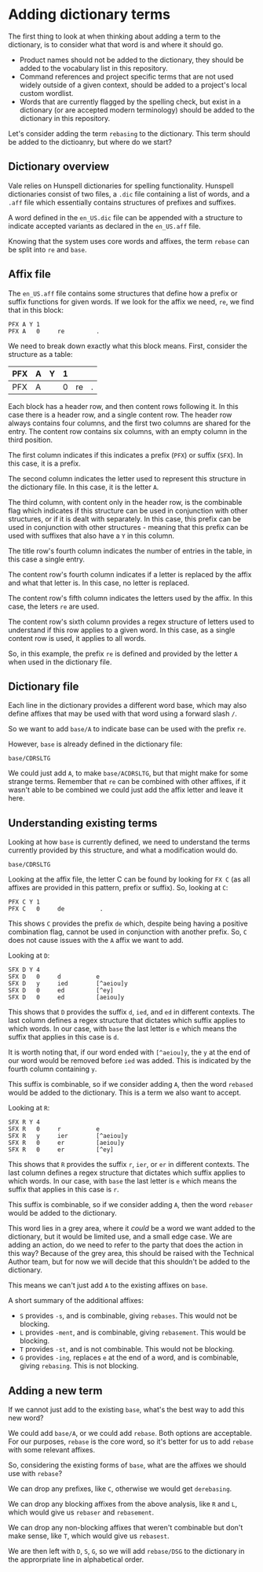 # Adding dictionary terms

The first thing to look at when thinking about adding a term to the dictionary,
is to consider what that word is and where it should go.

* Product names should not be added to the dictionary, they should be added to
the vocabulary list in this repository.
* Command references and project specific terms that are not used widely outside
of a given context, should be added to a project's local custom wordlist.
* Words that are currently flagged by the spelling check, but exist in a
dictionary (or are accepted modern terminology) should be added to the dictionary
in this repository.

Let's consider adding the term `rebasing` to the dictionary. This term should be added to the dictioanry, but where do we start?

## Dictionary overview

Vale relies on Hunspell dictionaries for spelling functionality. Hunspell
dictionaries consist of two files, a `.dic` file containing a list of
words, and a `.aff` file which essentially contains structures of prefixes and
suffixes.

A word defined in the `en_US.dic` file can be appended with a structure to
indicate accepted variants as declared in the `en_US.aff` file.

Knowing that the system uses core words and affixes, the term `rebase` can be
split into `re` and `base`.

## Affix file

The `en_US.aff` file contains some structures that define how a prefix or suffix
functions for given words. If we look for the affix we need, `re`, we find that
in this block:

```
PFX A Y 1
PFX A   0     re         .
```

We need to break down exactly what this block means. First, consider the
structure as a table:

| PFX | A | Y | 1 |    |     |
|-----|---|---|---|----|-----|
| PFX | A |   | 0 | re |  .  |

Each block has a header row, and then content rows following it. In this case there is a header row, and a single content row. The header row always contains four columns, and the first two columns are shared for the entry. The content row contains six columns, with an empty column in the third position.

The first column indicates if this indicates a prefix (`PFX`) or suffix (`SFX`). In this case, it is a prefix.

The second column indicates the letter used to represent this structure in the dictionary file. In this case, it is the letter `A`.

The third column, with content only in the header row, is the combinable flag which indicates if this structure can be used in conjunction with other structures, or if it is dealt with separately. In this case, this prefix can be used in conjunction with other structures - meaning that this prefix can be used with suffixes that also have a `Y` in this column.

The title row's fourth column indicates the number of entries in the table, in this case a single entry.

The content row's fourth column indicates if a letter is replaced by the affix and what that letter is. In this case, no letter is replaced.

The content row's fifth column indicates the letters used by the affix. In this case, the leters `re` are used.

The content row's sixth column provides a regex structure of letters used to understand if this row applies to a given word. In this case, as a single content row is used, it applies to all words.

So, in this example, the prefix `re` is defined and provided by the letter `A` when used in the dictionary file.

## Dictionary file

Each line in the dictionary provides a different word base, which may also define affixes that may be used with that word using a forward slash `/`.

So we want to add `base/A` to indicate base can be used with the prefix `re`.

However, `base` is already defined in the dictionary file:

```
base/CDRSLTG
```

We could just add `A`, to make `base/ACDRSLTG`, but that might make for some strange terms. Remember that `re` can be combined with other affixes, if it wasn't able to be combined we could just add the affix letter and leave it here.

## Understanding existing terms

Looking at how `base` is currently defined, we need to understand the terms
currently provided by this structure, and what a modification would do.

```
base/CDRSLTG
```

Looking at the affix file, the letter C can be found by looking for `FX C` (as all affixes are provided in this pattern, prefix or suffix). So, looking at `C`:

```
PFX C Y 1
PFX C   0     de          .
```

This shows `C` provides the prefix `de` which, despite being having a positive combination flag, cannot be used in conjunction with another prefix. So, `C` does not cause issues with the `A` affix we want to add.

Looking at `D`:

```
SFX D Y 4
SFX D   0     d          e
SFX D   y     ied        [^aeiou]y
SFX D   0     ed         [^ey]
SFX D   0     ed         [aeiou]y
```

This shows that `D` provides the suffix `d`, `ied`, and `ed` in different contexts. The last column defines a regex structure that dictates which suffix applies to which words. In our case, with `base` the last letter is `e` which means the suffix that applies in this case is `d`.

It is worth noting that, if our word ended with `[^aeiou]y`, the `y` at the end of our word would be removed before `ied` was added. This is indicated by the fourth column containing `y`.

This suffix is combinable, so if we consider adding `A`, then the word `rebased` would be added to the dictionary. This is a term we also want to accept.

Looking at `R`:

```
SFX R Y 4
SFX R   0     r          e
SFX R   y     ier        [^aeiou]y
SFX R   0     er         [aeiou]y
SFX R   0     er         [^ey]
```

This shows that `R` provides the suffix `r`, `ier`, or `er` in different contexts. The last column defines a regex structure that dictates which suffix applies to which words. In our case, with `base` the last letter is `e` which means the suffix that applies in this case is `r`.

This suffix is combinable, so if we consider adding `A`, then the word `rebaser` would be added to the dictionary.

This word lies in a grey area, where it *could* be a word we want added to the dictionary, but it would be limited use, and a small edge case. We are adding an action, do we need to refer to the party that does the action in this way? Because of the grey area, this should be raised with the Technical Author team, but for now we will decide that this shouldn't be added to the dictionary.

This means we can't just add `A` to the existing affixes on `base`.

A short summary of the additional affixes:

* `S` provides `-s`, and is combinable, giving `rebases`. This would not be blocking.
* `L` provides `-ment`, and is combinable, giving `rebasement`. This would be blocking.
* `T` provides `-st`, and is not combinable. This would not be blocking.
* `G` provides `-ing`, replaces `e` at the end of a word, and is combinable, giving `rebasing`. This is not blocking.

## Adding a new term

If we cannot just add to the existing `base`, what's the best way to add this new word?

We could add `base/A`, or we could add `rebase`. Both options are acceptable. For our purposes, `rebase` is the core word, so it's better for us to add `rebase` with some relevant affixes.

So, considering the existing forms of `base`, what are the affixes we should use with `rebase`?

We can drop any prefixes, like `C`, otherwise we would get `derebasing`.

We can drop any blocking affixes from the above analysis, like `R` and `L`, which would give us `rebaser` and `rebasement`.

We can drop any non-blocking affixes that weren't combinable but don't make sense, like `T`, which would give us `rebasest`.

We are then left with `D`, `S`, `G`, so we will add `rebase/DSG` to the dictionary in the approrpriate line in alphabetical order.
